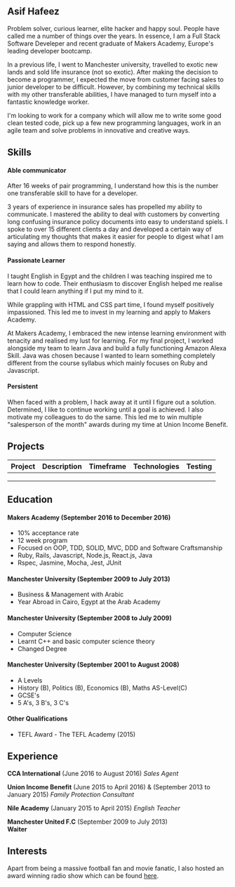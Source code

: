 ## Asif Hafeez

Problem solver, curious learner, elite hacker and happy soul. People have called me a number of things over the years. In essence, I am a Full Stack Software Develeper and recent graduate of Makers Academy, Europe's leading developer bootcamp. 

In a previous life, I went to Manchester university, travelled to exotic new lands and sold life insurance (not so exotic). After making the decision to become a programmer, I expected the move from customer facing sales to junior developer to be difficult. However, by combining my technical skills with my other transferable abilities, I have managed to turn myself into a fantastic knowledge worker.

I'm looking to work for a company which will allow me to write some good clean tested code, pick up a few new programming languages, work in an agile team and solve problems in innovative and creative ways.

## Skills

#### Able communicator

After 16 weeks of pair programming, I understand how this is the number one transferable skill to have for a developer. 

3 years of experience in insurance sales has propelled my ability to communicate. I mastered the ability to deal with customers by converting long confusing insurance policy documents into easy to understand spiels. I spoke to over 15 different clients a day and developed a certain way of articulating my thoughts that makes it easier for people to digest what I am saying and allows them to respond honestly. 

#### Passionate Learner

I taught English in Egypt and the children I was teaching inspired me to learn how to code. Their enthusiasm to discover English helped me realise that I could learn anything if I put my mind to it.

While grappling with HTML and CSS part time, I found myself positively impassioned. This led me to invest in my learning and apply to Makers Academy. 

At Makers Academy, I embraced the new intense learning environment with tenacity and realised my lust for learning. For my final project, I worked alongside my team to learn Java and build a fully functioning Amazon Alexa Skill. Java was chosen because  I wanted to learn something completely different from the course syllabus which mainly focuses on Ruby and Javascript.

#### Persistent

When faced with a problem, I hack away at it until I figure out a solution. Determined, I like to continue working until a goal is achieved. I also motivate my colleagues to do the same. This led me to win multiple "salesperson of the month" awards during my time at Union Income Benefit. 

## Projects

|Project|Description|Timeframe|Technologies|Testing|
|---|---|---|---|---|
|   |   |   |   |   |
|   |   |   |   |   |
|   |   |   |   |   |
## Education

#### Makers Academy (September 2016 to December 2016)

- 10% acceptance rate
- 12 week program
- Focused on OOP, TDD, SOLID, MVC, DDD and Software Craftsmanship
- Ruby, Rails, Javascript, Node.js, React.js, Java
- Rspec, Jasmine, Mocha, Jest, JUnit 

#### Manchester University (September 2009 to July 2013)

- Business & Management with Arabic 
- Year Abroad in Cairo, Egypt at the Arab Academy

#### Manchester University (September 2008 to July 2009)

- Computer Science
- Learnt C++ and basic computer science theory
- Changed Degree

#### Manchester University (September 2001 to August 2008)

- A Levels
- History (B), Politics (B), Economics (B), Maths AS-Level(C)
- GCSE's
- 5 A's, 3 B's, 3 C's

#### Other Qualifications

- TEFL Award - The TEFL Academy (2015)

## Experience

**CCA International** (June 2016 to August 2016)
*Sales Agent*

**Union Income Benefit** (June 2015 to April 2016) & (September 2013 to January 2015) 
*Family Protection Consultant*  

**Nile Academy** (January 2015 to April 2015) 
*English Teacher* 

**Manchester United F.C** (September 2009 to July 2013)    
**Waiter**  

## Interests

Apart from being a massive football fan and movie fanatic, I also hosted an award winning radio show which can be found [here](https://www.mixcloud.com/thedelorean/).
